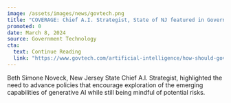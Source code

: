 ```yaml
---
image: /assets/images/news/govtech.png
title: "COVERAGE: Chief A.I. Strategist, State of NJ featured in Government Technology Article on Artificial Intelligence"
promoted: 0
date: March 8, 2024
source: Government Technology
cta:
  text: Continue Reading
  link: "https://www.govtech.com/artificial-intelligence/how-should-government-guide-the-use-of-generative-ai"
---
```


Beth Simone Noveck, New Jersey State Chief A.I. Strategist, highlighted the need to advance policies that encourage exploration of the emerging capabilities of generative AI while still being mindful of potential risks.
